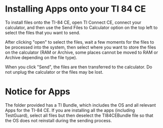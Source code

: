 # Installing Apps onto your TI 84 CE
To install files onto the TI-84 CE, open TI Connect CE, connect your calculator, and then use the Send Files to Calculator option on the top left to select the files that you want to send.

After clicking "open" to select the files, wait a few moments for the files to be processed into the system, then select where you want to store the files on the calculator (RAM or Archive, some places cannot be moved to RAM or Archive depending on the file type).

When you click "Send", the files are then transferred to the calculator. Do not unplug the calculator or the files may be lost.

# Notice for Apps

The folder provided has a TI Bundle, which includes the OS and all relevant Apps for the TI-84 CE. If you are installing all the apps (including TestGuard), select all files but then deselect the TI84CEBundle file so that the OS does not reinstall during the sending process.
